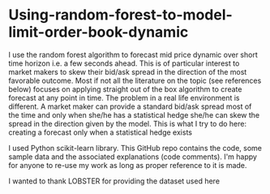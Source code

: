# Using-random-forest-to-model-limit-order-book-dynamic
I use the random forest algorithm to forecast mid price dynamic over short time horizon i.e. a few seconds ahead. This is of particular interest to market makers to skew their bid/ask spread in the direction of the most favorable outcome. Most if not all the literature on the topic (see references below) focuses on applying straight out of the box algorithm to create forecast at any point in time. The problem in a real life environment is different. A market maker can provide a standard bid/ask spread most of the time and only when she/he has a statistical hedge she/he can skew the spread in the direction given by the model. This is what I try to do here: creating a forecast only when a statistical hedge exists

I used Python scikit-learn  library. This GitHub repo contains the code, some sample data and the associated explanations (code comments). I'm happy for anyone to re-use my work as long as proper reference to it is made.

I wanted to thank LOBSTER for providing the dataset used here
